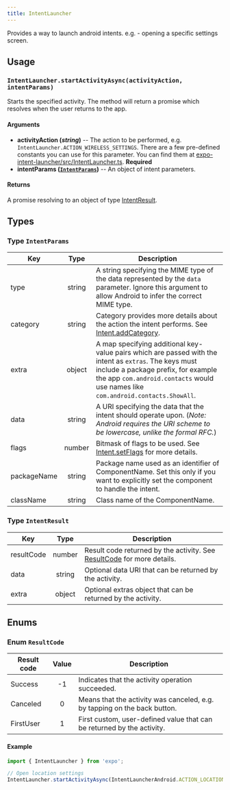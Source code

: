 ```yaml
---
title: IntentLauncher
---
```


Provides a way to launch android intents. e.g. - opening a specific settings screen.

## Usage

### `IntentLauncher.startActivityAsync(activityAction, intentParams)`

Starts the specified activity. The method will return a promise which resolves when the user returns to the app.

#### Arguments

-   **activityAction (_string_)** -- The action to be performed, e.g. `IntentLauncher.ACTION_WIRELESS_SETTINGS`. There are a few pre-defined constants you can use for this parameter. You can find them at [expo-intent-launcher/src/IntentLauncher.ts](https://github.com/expo/expo/blob/master/packages/expo-intent-launcher/src/IntentLauncher.ts). **Required**
-   **intentParams ([`IntentParams`](#typeintentparams))** -- An object of intent parameters.

#### Returns

A promise resolving to an object of type [IntentResult](#typeintentresult).

## Types

### Type `IntentParams`

| Key         | Type   | Description |
| ----------- |:------:| ----------- |
| type        | string | A string specifying the MIME type of the data represented by the `data` parameter. Ignore this argument to allow Android to infer the correct MIME type. |
| category    | string | Category provides more details about the action the intent performs. See [Intent.addCategory](https://developer.android.com/reference/android/content/Intent.html#addCategory(java.lang.String)). |
| extra       | object | A map specifying additional key-value pairs which are passed with the intent as `extras`. The keys must include a package prefix, for example the app `com.android.contacts` would use names like `com.android.contacts.ShowAll`. |
| data        | string | A URI specifying the data that the intent should operate upon. (_Note: Android requires the URI scheme to be lowercase, unlike the formal RFC._) |
| flags       | number | Bitmask of flags to be used. See [Intent.setFlags](https://developer.android.com/reference/android/content/Intent.html#setFlags(int)) for more details. |
| packageName | string | Package name used as an identifier of ComponentName. Set this only if you want to explicitly set the component to handle the intent. |
| className   | string | Class name of the ComponentName. |

### Type `IntentResult`

| Key        | Type   | Description |
| ---------- |:------:| ----------- |
| resultCode | number | Result code returned by the activity. See [ResultCode](#enumresultcode) for more details. |
| data       | string | Optional data URI that can be returned by the activity. |
| extra      | object | Optional extras object that can be returned by the activity. |

## Enums

### Enum `ResultCode`

| Result code | Value | Description |
| ----------- |:-----:| ----------- |
| Success     | -1    | Indicates that the activity operation succeeded. |
| Canceled    | 0     | Means that the activity was canceled, e.g. by tapping on the back button. |
| FirstUser   | 1     | First custom, user-defined value that can be returned by the activity. |

#### Example

```javascript
import { IntentLauncher } from 'expo';

// Open location settings
IntentLauncher.startActivityAsync(IntentLauncherAndroid.ACTION_LOCATION_SOURCE_SETTINGS);
```
